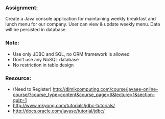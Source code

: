 ### Assignment:
Create a Java console application for maintaining weekly breakfast and lunch menu for our company. User can view & update weekly menu. Data will be persisted in database.

### Note:
* Use only JDBC and SQL, no ORM framework is allowed
* Don’t use any NoSQL database
* No restriction in table design

### Resource:
* (Need to Register) http://dimikcomputing.com/course/javaee-online-course/?course_type=content&course_page=6&lecture=1&section-quiz=1
* http://www.mkyong.com/tutorials/jdbc-tutorials/
* http://docs.oracle.com/javase/tutorial/jdbc/


